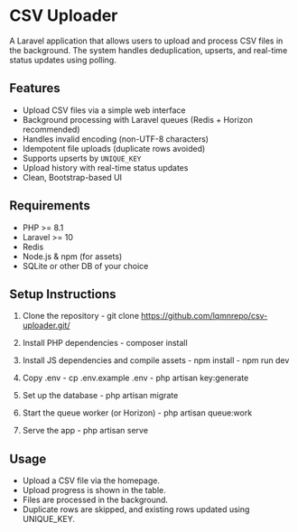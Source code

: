 # CSV Uploader

A Laravel application that allows users to upload and process CSV files in the background. The system handles deduplication, upserts, and real-time status updates using polling.

## Features

- Upload CSV files via a simple web interface
- Background processing with Laravel queues (Redis + Horizon recommended)
- Handles invalid encoding (non-UTF-8 characters)
- Idempotent file uploads (duplicate rows avoided)
- Supports upserts by `UNIQUE_KEY`
- Upload history with real-time status updates
- Clean, Bootstrap-based UI

## Requirements

- PHP >= 8.1
- Laravel >= 10
- Redis
- Node.js & npm (for assets)
- SQLite or other DB of your choice

## Setup Instructions

1. Clone the repository - git clone https://github.com/lqmnrepo/csv-uploader.git/

2. Install PHP dependencies - composer install

3. Install JS dependencies and compile assets - npm install - npm run dev

4. Copy .env - cp .env.example .env - php artisan key:generate

5. Set up the database - php artisan migrate

6. Start the queue worker (or Horizon) - php artisan queue:work

7. Serve the app - php artisan serve

## Usage

- Upload a CSV file via the homepage.
- Upload progress is shown in the table.
- Files are processed in the background.
- Duplicate rows are skipped, and existing rows updated using UNIQUE_KEY.
